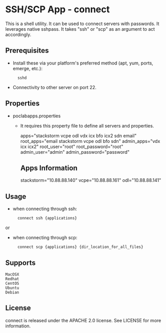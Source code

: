 SSH/SCP App - connect
===========

This is a shell utility. It can be used to connect servers with passwords. It leverages native sshpass. It takes "ssh" or "scp" as an argument to act accordingly.


Prerequisites
------------------
- Install these via your platform's preferred method (apt, yum, ports, emerge, etc.):

		sshd

- Connectivity to other server on port 22.

Properties
-----------
- poclabapps.properties

  -  It requires this property file to define all servers and properties.

		apps="stackstorm vcpe odl vdx icx bfo icx2 sdn email"
		root_apps="email stackstorm vcpe odl bfo sdn"
		admin_apps="vdx icx icx2"
		root_user="root"
		root_password="root"
		admin_user="admin"
		admin_password="password"

		Apps Information
		-----------------------

		stackstorm="10.88.88.140"
		vcpe="10.88.88.161"
		odl="10.88.88.141"

Usage
---------

- when connecting through ssh:
	
		connect ssh {applications}
or

- when connecting through scp:
	
		connect scp {applications} {dir_location_for_all_files}

Supports
------------

	MacOSX
	Redhat
	CentOS
	Ubuntu
	Debian

License
-----------
connect is released under the APACHE 2.0 license. See LICENSE for more information.